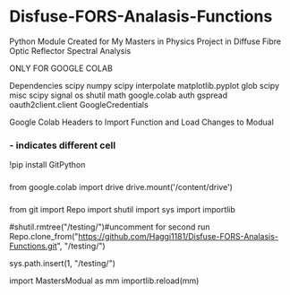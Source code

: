 # Disfuse-FORS-Analasis-Functions
Python Module Created for My Masters in Physics Project in Diffuse Fibre Optic Reflector Spectral Analysis

ONLY FOR GOOGLE COLAB

Dependencies
scipy
numpy
scipy interpolate
matplotlib.pyplot
glob
scipy misc
scipy signal
os
shutil
math
google.colab auth
gspread
oauth2client.client GoogleCredentials

Google Colab Headers to Import Function and Load Changes to Modual
### - indicates different cell
!pip install GitPython
###
from google.colab import drive
drive.mount('/content/drive')
###
from git import Repo
import shutil
import sys
import importlib

#shutil.rmtree("/testing/")#uncomment for second run
Repo.clone_from("https://github.com/Haggi1181/Disfuse-FORS-Analasis-Functions.git", "/testing/")

sys.path.insert(1, "/testing/")

import MastersModual as mm
importlib.reload(mm)
###
